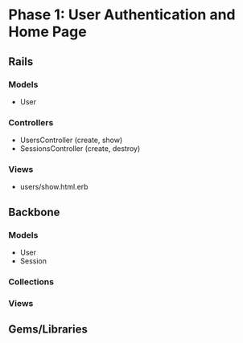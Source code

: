 # Phase 1: User Authentication and Home Page

## Rails
### Models
* User

### Controllers
* UsersController (create, show)
* SessionsController (create, destroy)

### Views
* users/show.html.erb

## Backbone
### Models
* User
* Session

### Collections

### Views

## Gems/Libraries
